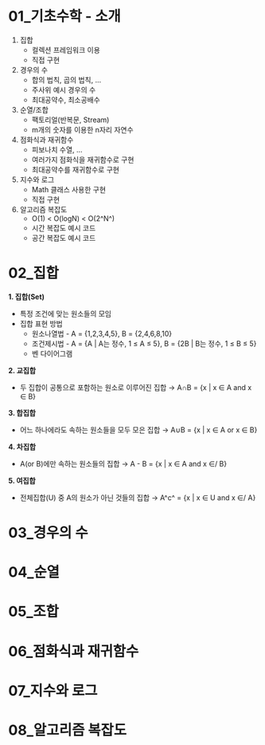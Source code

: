 # 01\_기초수학 - 소개

1. 집합
   - 컬렉션 프레임워크 이용
   - 직접 구현
2. 경우의 수
   - 합의 법칙, 곱의 법칙, ...
   - 주사위 예시 경우의 수
   - 최대공약수, 최소공배수
3. 순열/조합
   - 팩토리얼(반복문, Stream)
   - m개의 숫자를 이용한 n자리 자연수
4. 점화식과 재귀함수
   - 피보나치 수열, ...
   - 여러가지 점화식을 재귀함수로 구현
   - 최대공약수를 재귀함수로 구현
5. 지수와 로그
   - Math 클래스 사용한 구현
   - 직접 구현
6. 알고리즘 복잡도
   - O(1) < O(logN) < O(2^N^)
   - 시간 복잡도 예시 코드
   - 공간 복잡도 예시 코드

# 02\_집합

**1. 집합(Set)**

- 특정 조건에 맞는 원소들의 모임
- 집합 표현 방법
  - 원소나열법 - A = {1,2,3,4,5}, B = {2,4,6,8,10}
  - 조건제시법 - A = {A | A는 정수, 1 ≤ A ≤ 5}, B = {2B | B는 정수, 1 ≤ B ≤ 5}
  - 벤 다이어그램

**2. 교집합**

- 두 집합이 공통으로 포함하는 원소로 이루어진 집합
  → A∩B = {x | x ∈ A and x ∈ B}

**3. 합집합**

- 어느 하나에라도 속하는 원소들을 모두 모은 집합
  → A∪B = {x | x ∈ A or x ∈ B}

**4. 차집합**

- A(or B)에만 속하는 원소들의 집합
  → A - B = {x | x ∈ A and x ∈/ B}

**5. 여집합**

- 전체집합(U) 중 A의 원소가 아닌 것들의 집합
  → A^c^ = {x | x ∈ U and x ∈/ A}

# 03\_경우의 수

# 04\_순열

# 05\_조합

# 06\_점화식과 재귀함수

# 07\_지수와 로그

# 08\_알고리즘 복잡도
